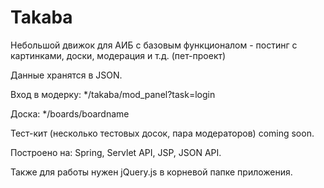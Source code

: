 # Takaba
Небольшой движок для АИБ с базовым функционалом - постинг с картинками, доски, модерация и т.д. (пет-проект)

Данные хранятся в JSON.

Вход в модерку: */takaba/mod_panel?task=login

Доска: */boards/boardname

Тест-кит (несколько тестовых досок, пара модераторов) coming soon.

Построено на: Spring, Servlet API, JSP, JSON API.

Также для работы нужен jQuery.js в корневой папке приложения.
